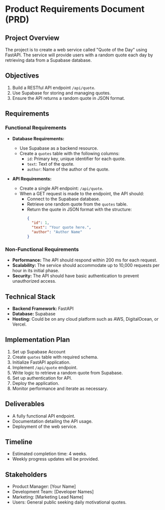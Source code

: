 # Product Requirements Document (PRD)

## Project Overview
The project is to create a web service called "Quote of the Day" using FastAPI. The service will provide users with a random quote each day by retrieving data from a Supabase database.

## Objectives
1. Build a RESTful API endpoint `/api/quote`.
2. Use Supabase for storing and managing quotes.
3. Ensure the API returns a random quote in JSON format.

## Requirements
### Functional Requirements
- **Database Requirements:**
  - Use Supabase as a backend resource.
  - Create a `quotes` table with the following columns:
    - `id`: Primary key, unique identifier for each quote.
    - `text`: Text of the quote.
    - `author`: Name of the author of the quote.

- **API Requirements:**
  - Create a single API endpoint: `/api/quote`.
  - When a GET request is made to the endpoint, the API should:
    - Connect to the Supabase database.
    - Retrieve one random quote from the `quotes` table.
    - Return the quote in JSON format with the structure:
      ```json
      {
        "id": 1,
        "text": "Your quote here.",
        "author": "Author Name"
      }
      ```

### Non-Functional Requirements
- **Performance:** The API should respond within 200 ms for each request.
- **Scalability:** The service should accommodate up to 10,000 requests per hour in its initial phase.
- **Security:** The API should have basic authentication to prevent unauthorized access.

## Technical Stack
- **Backend Framework:** FastAPI
- **Database:** Supabase
- **Hosting:** Could be on any cloud platform such as AWS, DigitalOcean, or Vercel.

## Implementation Plan
1. Set up Supabase Account
2. Create `quotes` table with required schema.
3. Initialize FastAPI application.
4. Implement `/api/quote` endpoint.
5. Write logic to retrieve a random quote from Supabase.
6. Set up authentication for API.
7. Deploy the application.
8. Monitor performance and iterate as necessary.

## Deliverables
- A fully functional API endpoint.
- Documentation detailing the API usage.
- Deployment of the web service.

## Timeline
- Estimated completion time: 4 weeks.
- Weekly progress updates will be provided.

## Stakeholders
- Product Manager: [Your Name]
- Development Team: [Developer Names]
- Marketing: [Marketing Lead Name]  
- Users: General public seeking daily motivational quotes.